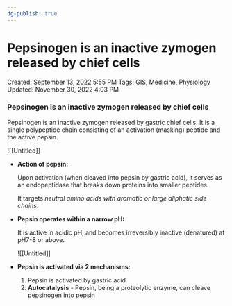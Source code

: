 ```yaml
---
dg-publish: true
---
```


# Pepsinogen is an inactive zymogen released by chief cells

Created: September 13, 2022 5:55 PM
Tags: GIS, Medicine, Physiology
Updated: November 30, 2022 4:03 PM

### Pepsinogen is an inactive zymogen released by chief cells

Pepsinogen is an inactive zymogen released by gastric chief cells. It is a single polypeptide chain consisting of an activation (masking) peptide and the active pepsin. 

![[Untitled]]

- **Action of pepsin:**
    
    Upon activation (when cleaved into pepsin by gastric acid), it serves as an endopeptidase that breaks down proteins into smaller peptides.
    
    It targets *neutral amino acids with aromatic or large aliphatic side chains*.
    
- **Pepsin operates within a narrow pH:**
    
    It is active in acidic pH, and becomes irreversibly inactive (denatured) at pH7-8 or above.
    
    ![[Untitled]]
    
- **Pepsin is activated via 2 mechanisms:**
    1. Pepsin is activated by gastric acid
    2. **Autocatalysis** - Pepsin, being a proteolytic enzyme, can cleave pepsinogen into pepsin